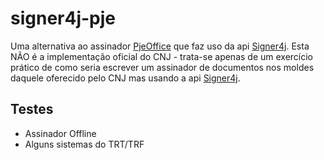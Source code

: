 # signer4j-pje
Uma alternativa ao assinador [PjeOffice](http://www.pje.jus.br/wiki/index.php/PJeOffice) que faz uso da api [Signer4j](https://github.com/l3onardo-oliv3ira/signer4j). Esta NÃO é a implementação oficial do CNJ - trata-se apenas de um exercício prático de como seria escrever um assinador de documentos nos moldes daquele oferecido pelo CNJ mas usando a api [Signer4j](https://github.com/l3onardo-oliv3ira/signer4j).

## Testes
* Assinador Offline
* Alguns sistemas do TRT/TRF
